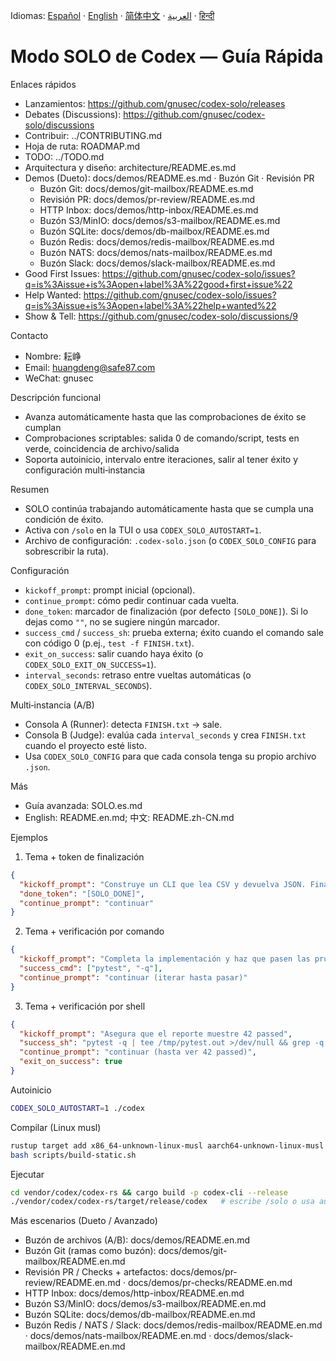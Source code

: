 Idiomas:
[Español](README.es.md) · [English](README.en.md) · [简体中文](README.zh-CN.md) · [العربية](README.ar.md) · [हिन्दी](README.hi.md)

# Modo SOLO de Codex — Guía Rápida

Enlaces rápidos
- Lanzamientos: https://github.com/gnusec/codex-solo/releases
- Debates (Discussions): https://github.com/gnusec/codex-solo/discussions
- Contribuir: ../CONTRIBUTING.md
- Hoja de ruta: ROADMAP.md
 - TODO: ../TODO.md
- Arquitectura y diseño: architecture/README.es.md
- Demos (Dueto): docs/demos/README.es.md · Buzón Git · Revisión PR
  - Buzón Git: docs/demos/git-mailbox/README.es.md
  - Revisión PR: docs/demos/pr-review/README.es.md
  - HTTP Inbox: docs/demos/http-inbox/README.es.md
  - Buzón S3/MinIO: docs/demos/s3-mailbox/README.es.md
  - Buzón SQLite: docs/demos/db-mailbox/README.es.md
  - Buzón Redis: docs/demos/redis-mailbox/README.es.md
  - Buzón NATS: docs/demos/nats-mailbox/README.es.md
  - Buzón Slack: docs/demos/slack-mailbox/README.es.md
- Good First Issues: https://github.com/gnusec/codex-solo/issues?q=is%3Aissue+is%3Aopen+label%3A%22good+first+issue%22
- Help Wanted: https://github.com/gnusec/codex-solo/issues?q=is%3Aissue+is%3Aopen+label%3A%22help+wanted%22
- Show & Tell: https://github.com/gnusec/codex-solo/discussions/9

Contacto
- Nombre: 耘峥
- Email: huangdeng@safe87.com
- WeChat: gnusec

Descripción funcional
- Avanza automáticamente hasta que las comprobaciones de éxito se cumplan
- Comprobaciones scriptables: salida 0 de comando/script, tests en verde, coincidencia de archivo/salida
- Soporta autoinicio, intervalo entre iteraciones, salir al tener éxito y configuración multi‑instancia

Resumen
- SOLO continúa trabajando automáticamente hasta que se cumpla una condición de éxito.
- Activa con `/solo` en la TUI o usa `CODEX_SOLO_AUTOSTART=1`.
- Archivo de configuración: `.codex-solo.json` (o `CODEX_SOLO_CONFIG` para sobrescribir la ruta).

Configuración
- `kickoff_prompt`: prompt inicial (opcional).
- `continue_prompt`: cómo pedir continuar cada vuelta.
- `done_token`: marcador de finalización (por defecto `[SOLO_DONE]`). Si lo dejas como `""`, no se sugiere ningún marcador.
- `success_cmd` / `success_sh`: prueba externa; éxito cuando el comando sale con código 0 (p.ej., `test -f FINISH.txt`).
- `exit_on_success`: salir cuando haya éxito (o `CODEX_SOLO_EXIT_ON_SUCCESS=1`).
- `interval_seconds`: retraso entre vueltas automáticas (o `CODEX_SOLO_INTERVAL_SECONDS`).

Multi‑instancia (A/B)
- Consola A (Runner): detecta `FINISH.txt` → sale.
- Consola B (Judge): evalúa cada `interval_seconds` y crea `FINISH.txt` cuando el proyecto esté listo.
- Usa `CODEX_SOLO_CONFIG` para que cada consola tenga su propio archivo `.json`.

Más
- Guía avanzada: SOLO.es.md
- English: README.en.md; 中文: README.zh-CN.md

Ejemplos
1) Tema + token de finalización
```json
{
  "kickoff_prompt": "Construye un CLI que lea CSV y devuelva JSON. Finalmente imprime [SOLO_DONE]",
  "done_token": "[SOLO_DONE]",
  "continue_prompt": "continuar"
}
```

2) Tema + verificación por comando
```json
{
  "kickoff_prompt": "Completa la implementación y haz que pasen las pruebas",
  "success_cmd": ["pytest", "-q"],
  "continue_prompt": "continuar (iterar hasta pasar)"
}
```

3) Tema + verificación por shell
```json
{
  "kickoff_prompt": "Asegura que el reporte muestre 42 passed",
  "success_sh": "pytest -q | tee /tmp/pytest.out >/dev/null && grep -q '42 passed' /tmp/pytest.out",
  "continue_prompt": "continuar (hasta ver 42 passed)",
  "exit_on_success": true
}
```

Autoinicio
```bash
CODEX_SOLO_AUTOSTART=1 ./codex
```

Compilar (Linux musl)
```bash
rustup target add x86_64-unknown-linux-musl aarch64-unknown-linux-musl
bash scripts/build-static.sh
```

Ejecutar
```bash
cd vendor/codex/codex-rs && cargo build -p codex-cli --release
./vendor/codex/codex-rs/target/release/codex   # escribe /solo o usa autoinicio
```
Más escenarios (Dueto / Avanzado)
- Buzón de archivos (A/B): docs/demos/README.en.md
- Buzón Git (ramas como buzón): docs/demos/git-mailbox/README.en.md
- Revisión PR / Checks + artefactos: docs/demos/pr-review/README.en.md · docs/demos/pr-checks/README.en.md
- HTTP Inbox: docs/demos/http-inbox/README.en.md
- Buzón S3/MinIO: docs/demos/s3-mailbox/README.en.md
- Buzón SQLite: docs/demos/db-mailbox/README.en.md
- Buzón Redis / NATS / Slack: docs/demos/redis-mailbox/README.en.md · docs/demos/nats-mailbox/README.en.md · docs/demos/slack-mailbox/README.en.md
